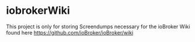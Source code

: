 # iobrokerWiki

This project is only for storing Screendumps necessary for the ioBroker Wiki found here https://github.com/ioBroker/ioBroker/wiki
